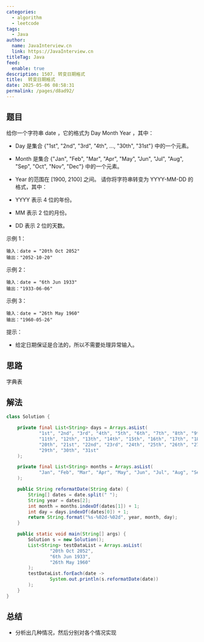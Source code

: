 ```yaml
---
categories: 
  - algorithm
  - leetcode
tags: 
  - Java
author: 
  name: JavaInterview.cn
  link: https://JavaInterview.cn
titleTag: Java
feed: 
  enable: true
description: 1507. 转变日期格式
title:  转变日期格式
date: 2025-05-06 08:58:31
permalink: /pages/d8ad92/
---
```


## 题目

给你一个字符串 date ，它的格式为 Day Month Year ，其中：

* Day 是集合 {"1st", "2nd", "3rd", "4th", ..., "30th", "31st"} 中的一个元素。
* Month 是集合 {"Jan", "Feb", "Mar", "Apr", "May", "Jun", "Jul", "Aug", "Sep", "Oct", "Nov", "Dec"} 中的一个元素。
* Year 的范围在 ​[1900, 2100] 之间。
请你将字符串转变为 YYYY-MM-DD 的格式，其中：

* YYYY 表示 4 位的年份。
* MM 表示 2 位的月份。
* DD 表示 2 位的天数。


示例 1：

    输入：date = "20th Oct 2052"
    输出："2052-10-20"
示例 2：

    输入：date = "6th Jun 1933"
    输出："1933-06-06"
示例 3：

    输入：date = "26th May 1960"
    输出："1960-05-26"


提示：

* 给定日期保证是合法的，所以不需要处理异常输入。

## 思路

字典表

## 解法
```java
class Solution {

    private final List<String> days = Arrays.asList(
            "1st", "2nd", "3rd", "4th", "5th", "6th", "7th", "8th", "9th", "10th",
            "11th", "12th", "13th", "14th", "15th", "16th", "17th", "18th", "19th",
            "20th", "21st", "22nd", "23rd", "24th", "25th", "26th", "27th", "28th",
            "29th", "30th", "31st"
    );

    private final List<String> months = Arrays.asList(
            "Jan", "Feb", "Mar", "Apr", "May", "Jun", "Jul", "Aug", "Sep", "Oct", "Nov", "Dec"
    );

    public String reformatDate(String date) {
        String[] dates = date.split(" ");
        String year = dates[2];
        int month = months.indexOf(dates[1]) + 1;
        int day = days.indexOf(dates[0]) + 1;
        return String.format("%s-%02d-%02d", year, month, day);
    }

    public static void main(String[] args) {
        Solution s = new Solution();
        List<String> testDataList = Arrays.asList(
                "20th Oct 2052",
                "6th Jun 1933",
                "26th May 1960"
        );
        testDataList.forEach(date ->
                System.out.println(s.reformatDate(date))
        );
    }
}

```

## 总结

- 分析出几种情况，然后分别对各个情况实现 
